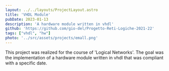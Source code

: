 ```yaml
---
layout: ../../layouts/ProjectLayout.astro
title: 'VHDL Module'
pubDate: 2023-01-13
description: 'A hardware module written in vhdl'
github: 'https://github.com/gio-del/Progetto-Reti-Logiche-2021-22'
tags: ["vhdl", "hw"]
photo: '../src/assets/projects/emall.png'
---
```

This project was realized for the course of 'Logical Networks'. The goal was the implementation of a hardware module written in vhdl that was compliant with a specific date.
